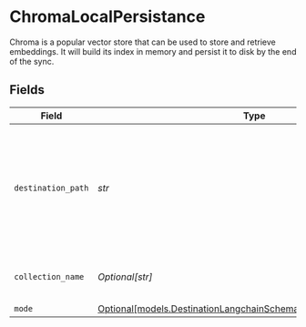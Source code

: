 # ChromaLocalPersistance

Chroma is a popular vector store that can be used to store and retrieve embeddings. It will build its index in memory and persist it to disk by the end of the sync.


## Fields

| Field                                                                                                                              | Type                                                                                                                               | Required                                                                                                                           | Description                                                                                                                        | Example                                                                                                                            |
| ---------------------------------------------------------------------------------------------------------------------------------- | ---------------------------------------------------------------------------------------------------------------------------------- | ---------------------------------------------------------------------------------------------------------------------------------- | ---------------------------------------------------------------------------------------------------------------------------------- | ---------------------------------------------------------------------------------------------------------------------------------- |
| `destination_path`                                                                                                                 | *str*                                                                                                                              | :heavy_check_mark:                                                                                                                 | Path to the directory where chroma files will be written. The files will be placed inside that local mount.                        | /local/my_chroma_db                                                                                                                |
| `collection_name`                                                                                                                  | *Optional[str]*                                                                                                                    | :heavy_minus_sign:                                                                                                                 | Name of the collection to use.                                                                                                     |                                                                                                                                    |
| `mode`                                                                                                                             | [Optional[models.DestinationLangchainSchemasIndexingIndexing3Mode]](../models/destinationlangchainschemasindexingindexing3mode.md) | :heavy_minus_sign:                                                                                                                 | N/A                                                                                                                                |                                                                                                                                    |